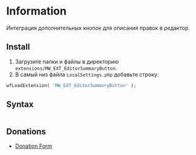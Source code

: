 # Information

Интеграция дополнительных кнопок для описания правок в редактор.

## Install

1. Загрузите папки и файлы в директорию `extensions/MW_EXT_EditorSummaryButton`.
2. В самый низ файла `LocalSettings.php` добавьте строку:

```php
wfLoadExtension( 'MW_EXT_EditorSummaryButton' );
```

## Syntax

```html

```

## Donations

- [Donation Form](https://donation-form.github.io/)
